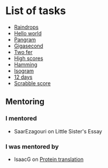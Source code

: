 # List of tasks

* [Raindrops](https://exercism.org/tracks/python/exercises/raindrops/solutions/jankawis)
* [Hello world](https://exercism.org/tracks/python/exercises/hello-world/solutions/jankawis)
* [Pangram](https://exercism.org/tracks/python/exercises/pangram/solutions/jankawis)
* [Gigasecond](https://exercism.org/tracks/python/exercises/gigasecond/solutions/jankaWIS)
* [Two fer](https://exercism.org/tracks/python/exercises/two-fer/solutions/jankaWIS)
* [High scores](https://exercism.org/tracks/python/exercises/high-scores/solutions/jankaWIS)
* [Hamming](https://exercism.org/tracks/python/exercises/hamming/solutions/jankaWIS)
* [Isogram](https://exercism.org/tracks/python/exercises/isogram/solutions/jankaWIS)
* [12 days](https://exercism.org/tracks/python/exercises/twelve-days/solutions/jankaWIS)
* [Scrabble score](https://exercism.org/tracks/python/exercises/scrabble-score/solutions/jankaWIS)

## Mentoring

### I mentored

* SaarEzagouri on Little Sister's Essay

### I was mentored by

* IsaacG on [Protein translation](https://exercism.org/tracks/python/exercises/protein-translation/solutions/jankaWIS)
